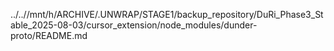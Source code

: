 ../..//mnt/h/ARCHIVE/.UNWRAP/STAGE1/backup_repository/DuRi_Phase3_Stable_2025-08-03/cursor_extension/node_modules/dunder-proto/README.md